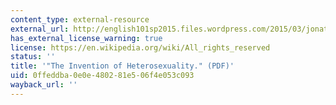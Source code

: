 ```yaml
---
content_type: external-resource
external_url: http://english101sp2015.files.wordpress.com/2015/03/jonathan-katz_the-invention-of-heterosexuality.pdf
has_external_license_warning: true
license: https://en.wikipedia.org/wiki/All_rights_reserved
status: ''
title: '"The Invention of Heterosexuality." (PDF)'
uid: 0ffeddba-0e0e-4802-81e5-06f4e053c093
wayback_url: ''
---
```

